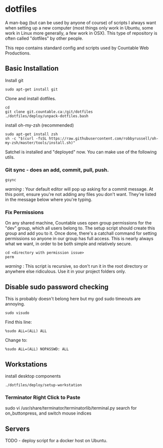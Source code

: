 # dotfiles

A man-bag (but can be used by anyone of course) of scripts I always want when setting up a new computer (most things only work in Ubuntu, some work in Linux more generally, a few work in OSX). This type of repository is often called "dotfiles" by other people.

This repo contains standard config and scripts used by Countable Web Productions.

## Basic Installation

Install git
```
sudo apt-get install git
```

Clone and install dotfiles.
```
cd
git clone git.countable.ca:/git/dotfiles
./dotfiles/deploy/unpack-dotfiles.bash 
```

install oh-my-zsh (recommended)
```
sudo apt-get install zsh
sh -c "$(curl -fsSL https://raw.githubusercontent.com/robbyrussell/oh-my-zsh/master/tools/install.sh)"
```

Satchel is installed and "deployed" now. You can make use of the following utils.

### Git sync - does an add, commit, pull, push.
```
gsync
```
_warning_ : Your default editor will pop up asking for a commit message. At this point, ensure you're not adding any files you don't want. They're listed in the message below where you're typing.

### Fix Permissions

On any shared machine, Countable uses open group permissions for the "dev" group, which all users belong to. The setup script should create this group and add you to it. Once done, there's a catchall command for setting permissions so anyone in our group has full access. This is nearly always what we want, in order to be both simple and relatively secure.
```
cd <directory with permission issue>
perm
```
_warning_ : This script is recursive, so don't run it in the root directory or anywhere else ridiculous. Use it in your project folders only.

## Disable sudo password checking
This is probably doesn't belong here but my god sudo timeouts are annoying.
```
sudo visudo
```

Find this line:
```
%sudo ALL=(ALL) ALL
```
Change to:
```
%sudo ALL=(ALL) NOPASSWD: ALL
```

## Workstations

install desktop components
```
./dotfiles/deploy/setup-workstation
```

### Terminator Right Click to Paste
sudo vi /usr/share/terminator/terminatorlib/terminal.py
search for on_buttonpress, and switch mouse indices

## Servers

TODO - deploy script for a docker host on Ubuntu.


